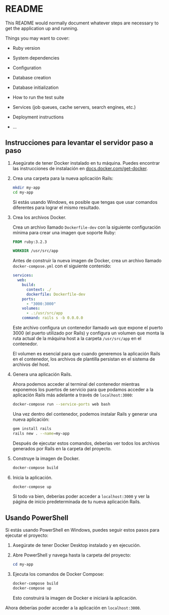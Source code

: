 # README

This README would normally document whatever steps are necessary to get the
application up and running.

Things you may want to cover:

* Ruby version

* System dependencies

* Configuration

* Database creation

* Database initialization

* How to run the test suite

* Services (job queues, cache servers, search engines, etc.)

* Deployment instructions

* ...

## Instrucciones para levantar el servidor paso a paso

1.  Asegúrate de tener Docker instalado en tu máquina. Puedes encontrar las instrucciones de instalación en [docs.docker.com/get-docker](https://docs.docker.com/get-docker).

2.  Crea una carpeta para la nueva aplicación Rails:

    ```bash
    mkdir my-app
    cd my-app
    ```

    Si estás usando Windows, es posible que tengas que usar comandos diferentes para lograr el mismo resultado.

3.  Crea los archivos Docker.

    Crea un archivo llamado `Dockerfile-dev` con la siguiente configuración mínima para crear una imagen que soporte Ruby:

    ```dockerfile
    FROM ruby:3.2.3

    WORKDIR /usr/src/app
    ```

    Antes de construir la nueva imagen de Docker, crea un archivo llamado `docker-compose.yml` con el siguiente contenido:

    ```yaml
    services:
      web:
        build:
          context: ./
          dockerfile: Dockerfile-dev
        ports:
          - "3000:3000"
        volumes:
          - .:/usr/src/app
        command: rails s -b 0.0.0.0
    ```

    Este archivo configura un contenedor llamado `web` que expone el puerto 3000 (el puerto utilizado por Rails) y configura un volumen que monta la ruta actual de la máquina host a la carpeta `/usr/src/app` en el contenedor.

    El volumen es esencial para que cuando generemos la aplicación Rails en el contenedor, los archivos de plantilla persistan en el sistema de archivos del host.

4.  Genera una aplicación Rails.

    Ahora podemos acceder al terminal del contenedor mientras exponemos los puertos de servicio para que podamos acceder a la aplicación Rails más adelante a través de `localhost:3000`:

    ```bash
    docker-compose run --service-ports web bash
    ```

    Una vez dentro del contenedor, podemos instalar Rails y generar una nueva aplicación:

    ```bash
    gem install rails
    rails new . --name=my-app
    ```

    Después de ejecutar estos comandos, deberías ver todos los archivos generados por Rails en la carpeta del proyecto.

5.  Construye la imagen de Docker.

    ```bash
    docker-compose build
    ```

6.  Inicia la aplicación.

    ```bash
    docker-compose up
    ```

    Si todo va bien, deberías poder acceder a `localhost:3000` y ver la página de inicio predeterminada de tu nueva aplicación Rails.

## Usando PowerShell

Si estás usando PowerShell en Windows, puedes seguir estos pasos para ejecutar el proyecto:

1.  Asegúrate de tener Docker Desktop instalado y en ejecución.

2.  Abre PowerShell y navega hasta la carpeta del proyecto:

    ```powershell
    cd my-app
    ```

3.  Ejecuta los comandos de Docker Compose:

    ```powershell
    docker-compose build
    docker-compose up
    ```

    Esto construirá la imagen de Docker e iniciará la aplicación.

Ahora deberías poder acceder a la aplicación en `localhost:3000`.
